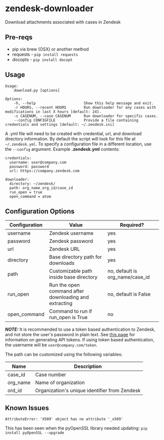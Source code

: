 # zendesk-downloader
Download attachments associated with cases in Zendesk

## Pre-reqs
 - pip via brew (OSX) or another method
 - requests - ```pip install requests```
 - docopts - ```pip install docopt```

## Usage
```
Usage:
    download.py [options]

Options:
    -h, --help                      Show this help message and exit.
    -r HOURS, --recent HOURS        Run downloader for any cases with modifications in last X hours [default: 24].
    -c CASENUM, --case CASENUM      Run downloader for specific cases.
    --config CONFIGFILE             Provide a file containing credentials and settings [default: ~/.zendesk.ini]
```

A .yml file will need to be created with credential, url, and download directory information. By default the script will look for this file at `~/.zendesk.yml`. To specify a configuration file in a different location, use the `--config` argument. Example **.zendesk.yml** contents:
```
credentials:
  username: user@company.com
  password: password
  url: https://company.zendesk.com

downloader:
  directory: ~/zendesk/
  path: org_name_org_id/case_id
  run_open = true
  open_command = atom
```

## Configuration Options
Configuration | Value | Required?
------------- | ----- | ---------
username | Zendesk username | yes
password | Zendesk password | yes
url | Zendesk URL | yes
directory | Base directory path for downloads | yes
path | Customizable path inside base directory | no, default is org_name/case_id
run_open | Run the open command after downloading and extracting | no, default is False
open_command | Command to run if run_open is True | no

_**NOTE:**_ It is recommended to use a token based authentication to Zendesk, and not store the user's password in plain text. See [this page](https://support.zendesk.com/hc/en-us/articles/226022787-Generating-a-new-API-token-) for information on generating API tokens. If using token based authentication, the username will be `user@company.com/token`.

The path can be customized using the following variables:

Name | Description
---- | -----------
case_id | Case number
org_name | Name of organization
ord_id | Organization's unique identifier from Zendesk

## Known Issues
```
AttributeError: 'X509' object has no attribute '_x509'
```
This has been seen when the pyOpenSSL library needed updating:
```pip install pyOpenSSL --upgrade```
